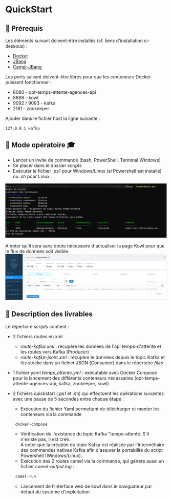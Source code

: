 # __QuickStart__

## 🧰 Prérequis

Les éléments suivant doivent-être installés (cf. liens d'installation ci-dessous) :

* <a href="https://docs.docker.com/engine/install/" target="_blank"> Docker </a>
* <a href="https://www.jbang.dev/documentation/guide/latest/installation.html" target="_blank"> JBang </a>
* <a href="https://camel.apache.org/manual/camel-jbang.html" target="_blank"> Camel-JBang </a>

Les ports suivant doivent-être libres pour que les conteneurs Docker puissent fonctionner :

* 8080 - opt-temps-attente-agences-api
* 8888 - kowl
* 9092 / 9093 - kafka
* 2181 - zookeeper

Ajouter dans le fichier host la ligne suivante :
```bash
127.0.0.1 kafka
```

 ## 🧑 Mode opératoire ‍🎓

 * Lancer un invite de commande (bash, PowerShell, Terminal Windows)
 * Se placer dans le dossier _scripts_
 * Exécuter le fichier _.ps1_ pour Windows/Linux (si Powershell est installé) ou _.sh_ pour Linux. 
 
![image](https://github.com/opt-nc/opt-temps-attente-agences-camel/blob/20-fournir-quickstartmd/doc/shell.png)

A noter qu'il sera sans doute nécessaire d'actualiser la page Kowl pour que le flux de données soit visible.
![image](https://github.com/opt-nc/opt-temps-attente-agences-camel/blob/20-fournir-quickstartmd/doc/kowl.png)


## 🔖 Description des livrables

Le répertoire _scripts_ contient :

* 2 fichiers routes en xml

    * _route-kafka.xml_ : récupère les données de l'api temps-d'attente et les routes vers Kafka (Producer)
    * _route-kafka-jsont.xml_ : récupère le données depuis le topic Kafka et les stocke dans un fichier JSON (Consumer) dans le répertoire _files_   
* 1 fichier yaml _temps_attente.yml_ : exécutable avec Docker Compose pour le lancement des différents conteneurs nécessaires (opt-temps-attente-agences-api, kafka, zookeeper, kowl) 
* 2 fichiers quickstart (.ps1 et .sh) qui effectuent les opérations suivantes avec une pause de 5 secondes entre chaque étape :

    * Exécution du fichier Yaml permettant de télécharger et monter les conteneurs via la commande 
    ```bash
     docker-compose 
     ```
    * Vérification de l'existance du topic Kafka  "temps-attente. S'il n'existe pas, il est créé.\
    A noter que la création du topic Kafka est réalisée par l'intermétiaire des commandes natives Kafka afin d'assurer la portabilité du script Powershell (Windows/Linux).
    * Exécution des 2 routes camel via la commande, qui génére aussi un fichier _camel-output.log_ : 
    ```bash
     camel-run 
     ``` 
     * Lancement de l'interface web de kowl dans le naviguateur par défaut du système d'exploitation
 
